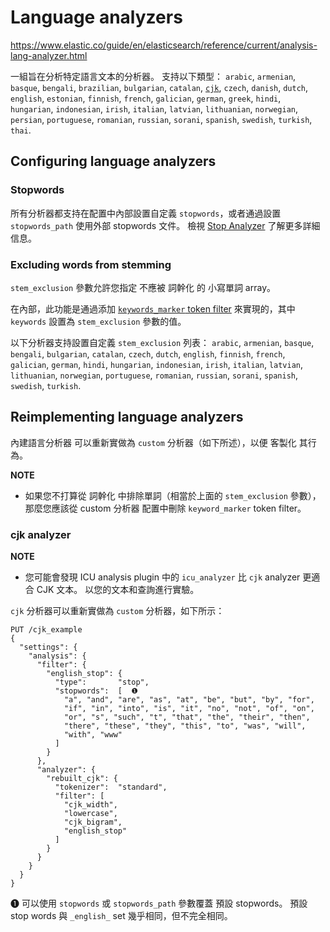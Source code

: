 # Language analyzers

https://www.elastic.co/guide/en/elasticsearch/reference/current/analysis-lang-analyzer.html

一組旨在分析特定語言文本的分析器。 支持以下類型：
`arabic`, `armenian`, `basque`, `bengali`, `brazilian`, `bulgarian`, `catalan`, [`cjk`](cjk-analyzer.md), `czech`, `danish`, `dutch`, 
`english`, `estonian`, `finnish`, `french`, `galician`, `german`, `greek`, `hindi`, `hungarian`, `indonesian`, `irish`, 
`italian`, `latvian`, `lithuanian`, `norwegian`, `persian`, `portuguese`, `romanian`, `russian`, `sorani`, `spanish`, `swedish`, `turkish`, `thai`.

## Configuring language analyzers

### Stopwords

所有分析器都支持在配置中內部設置自定義 `stopwords`，或者通過設置 `stopwords_path` 使用外部 stopwords 文件。 
檢視 [Stop Analyzer](https://www.elastic.co/guide/en/elasticsearch/reference/current/analysis-stop-analyzer.html) 了解更多詳細信息。

### Excluding words from stemming

`stem_exclusion` 參數允許您指定 不應被 詞幹化 的 小寫單詞 array。 

在內部，此功能是通過添加 [`keywords_marker` token filter](https://www.elastic.co/guide/en/elasticsearch/reference/current/analysis-keyword-marker-tokenfilter.html)
來實現的，其中 `keywords` 設置為 `stem_exclusion` 參數的值。

以下分析器支持設置自定義 `stem_exclusion` 列表：
`arabic`, `armenian`, `basque`, `bengali`, `bulgarian`, `catalan`, `czech`, `dutch`, `english`, `finnish`, `french`, 
`galician`, `german`, `hindi`, `hungarian`, `indonesian`, `irish`, `italian`, `latvian`, `lithuanian`, `norwegian`, 
`portuguese`, `romanian`, `russian`, `sorani`, `spanish`, `swedish`, `turkish`.

## Reimplementing language analyzers

內建語言分析器 可以重新實做為 `custom` 分析器（如下所述），以便 客製化 其行為。

__NOTE__

* 如果您不打算從 詞幹化 中排除單詞（相當於上面的 `stem_exclusion` 參數），
  那麼您應該從 custom 分析器 配置中刪除 `keyword_marker` token filter。

### cjk analyzer

__NOTE__

* 您可能會發現 ICU analysis plugin 中的 `icu_analyzer` 比 `cjk` analyzer 更適合 CJK 文本。 
  以您的文本和查詢進行實驗。

`cjk` 分析器可以重新實做為 `custom` 分析器，如下所示：

```http
PUT /cjk_example
{
  "settings": {
    "analysis": {
      "filter": {
        "english_stop": {
          "type":       "stop",
          "stopwords":  [  ❶
            "a", "and", "are", "as", "at", "be", "but", "by", "for",
            "if", "in", "into", "is", "it", "no", "not", "of", "on",
            "or", "s", "such", "t", "that", "the", "their", "then",
            "there", "these", "they", "this", "to", "was", "will",
            "with", "www"
          ]
        }
      },
      "analyzer": {
        "rebuilt_cjk": {
          "tokenizer":  "standard",
          "filter": [
            "cjk_width",
            "lowercase",
            "cjk_bigram",
            "english_stop"
          ]
        }
      }
    }
  }
}
```

❶ 可以使用 `stopwords` 或 `stopwords_path` 參數覆蓋 預設 stopwords。 
預設 stop words 與 `_english_` set 幾乎相同，但不完全相同。
